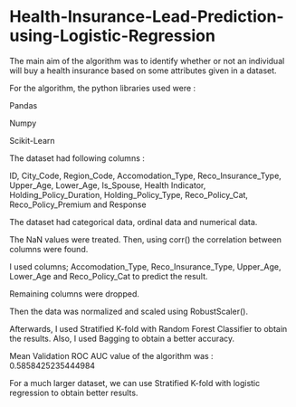 # Health-Insurance-Lead-Prediction-using-Logistic-Regression

The main aim of the algorithm was to identify whether or not an individual will buy a health insurance based on some attributes given in a dataset. 

For the algorithm, the python libraries used were : 

Pandas 

Numpy 

Scikit-Learn

The dataset had following columns : 

ID,	City_Code,	Region_Code,	Accomodation_Type,	Reco_Insurance_Type,	Upper_Age,	Lower_Age,	Is_Spouse,	Health Indicator,	Holding_Policy_Duration,	Holding_Policy_Type,	Reco_Policy_Cat,	Reco_Policy_Premium and	Response


The dataset had categorical data, ordinal data and numerical data. 

The NaN values were treated. Then, using corr() the correlation between columns were found.

I used columns; Accomodation_Type,	Reco_Insurance_Type,	Upper_Age,	Lower_Age and	Reco_Policy_Cat to predict the result.

Remaining columns were dropped.

Then the data was normalized and scaled using RobustScaler().

Afterwards, I used Stratified K-fold with Random Forest Classifier to obtain the results. Also, I used Bagging to obtain a better accuracy.

Mean Validation ROC AUC value of the algorithm was : 0.5858425235444984

For a much larger dataset, we can use Stratified K-fold with logistic regression to obtain better results.
